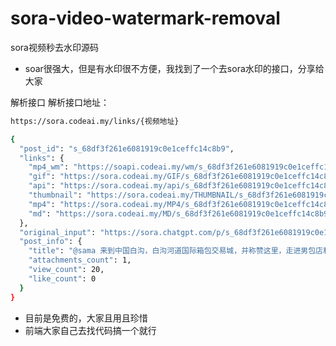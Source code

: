# sora-video-watermark-removal
sora视频秒去水印源码
- soar很强大，但是有水印很不方便，我找到了一个去sora水印的接口，分享给大家

解析接口
解析接口地址：
```bash
https://sora.codeai.my/links/{视频地址}
```
```bash
{
  "post_id": "s_68df3f261e6081919c0e1ceffc14c8b9",
  "links": {
    "mp4_wm": "https://soapi.codeai.my/wm/s_68df3f261e6081919c0e1ceffc14c8b9.mp4",
    "gif": "https://sora.codeai.my/GIF/s_68df3f261e6081919c0e1ceffc14c8b9.gif",
    "api": "https://sora.codeai.my/api/s_68df3f261e6081919c0e1ceffc14c8b9",
    "thumbnail": "https://sora.codeai.my/THUMBNAIL/s_68df3f261e6081919c0e1ceffc14c8b9.webp",
    "mp4": "https://sora.codeai.my/MP4/s_68df3f261e6081919c0e1ceffc14c8b9.mp4",
    "md": "https://sora.codeai.my/MD/s_68df3f261e6081919c0e1ceffc14c8b9.mp4"
  },
  "original_input": "https://sora.chatgpt.com/p/s_68df3f261e6081919c0e1ceffc14c8b9",
  "post_info": {
    "title": "@sama 来到中国白沟，白沟河道国际箱包交易城，并称赞这里，走进男包店和店主沟通，并且拿起一个包背在身上，然后称赞这个包包，全程中文交流",
    "attachments_count": 1,
    "view_count": 20,
    "like_count": 0
  }
}
```
- 目前是免费的，大家且用且珍惜
- 前端大家自己去找代码搞一个就行

